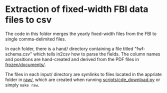 # Extraction of fixed-width FBI data files to csv

The code in this folder merges the yearly fixed-width files from the FBI to single comma-delimited files. 

In each folder, there is a hand/ directory containing a file titled "fwf-schema.csv" which tells in2csv how to parse the fields. The column names and positions are hand-created and derived from the PDF files in [frozen/documents/](../frozen/documents). 

The files in each input/ directory are symlinks to files located in the appriate folder in [raw/](../raw), which are created when running [scripts/cde_download.py](scripts/cde_download.py) or simply `make raw`. 


